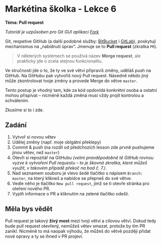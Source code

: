 # Markétina školka - Lekce 6
**Téma: Pull request**

_Tutoriál je uzpůsoben pro Git GUI aplikaci [Fork](https://git-fork.com/)_

Git, respetive GitHub (a další podobné služby: [BitBucket](https://bitbucket.org) i [GitLab](https://gitlab.com/)),
poskytují mechanismus na „nabídnutí úprav“. Jmenuje se to **Pull request** (zkratka `PR`).

> V některých systémech se používá název **Merge request**, ale prakticky jde o zcela stejnou funkcionalitu.

Ve stručnosti jde o to, že ty ve své větvi připravíš změny, uděláš push na GitHub. Na GitHubu pak vytvoříš nový
Pull request. Násedně někdo jiný může zkontrolovat tvoje změny a provede Merge do větve `master`.

Tento postup je vhodný tam, kde za kód opdovídá konkrétní osoba a ostatní mohou přispívat – nicméně každá změná musí
vždy projít kontrolou a schválením.

Zkusíme si to i zde.

## Zadání
1. Vytvoř si novou větev
2. Udělej změny (např. moje oblgátní překlepy)
3. Commit & push (na rozdíl od předchozích lesson zde prvně pushujeme jinou větev, než `master`)
4. Otevři si repozitář na GitHubu _(velmi pravděpodobně tě GitHub rovnou vyzve k vytvoření Pull requestu – to je 
škovná zkratka, které můžeš využít, v takovém případě překoč na bod č. 7.)_.
5. Nad seznamem souboru je vlevo šedé tlačítko s nápisem `Branch: master`, na který klikneš a nabídce se přepneš do
své větve.
6. Vedle něho je tlačítko `New pull request`, jímž se ti otevře stránka pro oteření nového PR.
7. Vyplň informace o PR a kliknutím na zelené tlačítko odešli. 

## Měla bys vědět
Pull request je takový **žívý most** mezi tvojí větví a cílovou větví. Dokud tedy bude pull request otevřený, nemůžeš
větev smazat, protože by tím PR zanikl. Nicméně to má naopak výhodu, že můžeš do větvě později přidat nové opravy
a ty se ihned v PR projeví.